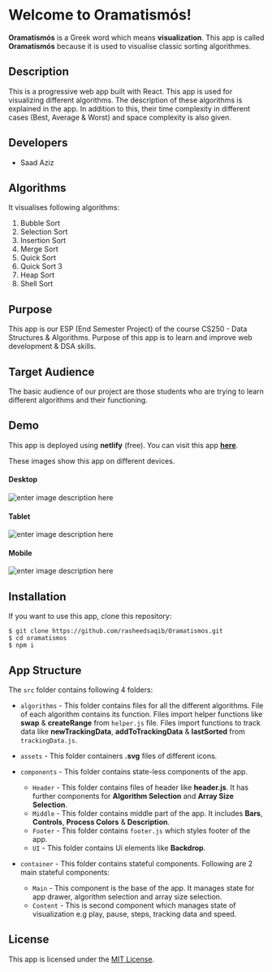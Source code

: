 # Welcome to Oramatismós!

**Oramatismós** is a Greek word which means **visualization**. This app is called **Oramatismós** because it is used to visualise classic sorting algorithmes.

## Description

This is a progressive web app built with React. This app is used for visualizing different algorithms. The description of these algorithms is explained in the app. In addition to this, their time complexity in different cases (Best, Average & Worst) and space complexity is also given.

## Developers

- Saad Aziz

## Algorithms

It visualises following algorithms:

1.  Bubble Sort
2.  Selection Sort
3.  Insertion Sort
4.  Merge Sort
5.  Quick Sort
6.  Quick Sort 3
7.  Heap Sort
8.  Shell Sort

## Purpose

This app is our ESP (End Semester Project) of the course CS250 - Data Structures & Algorithms. Purpose of this app is to learn and improve web development & DSA skills.

## Target Audience

The basic audience of our project are those students who are trying to learn different algorithms and their functioning.

## Demo

This app is deployed using **netlify** (free). You can visit this app [**here**](https://oramatismos.netlify.app/).

These images show this app on different devices.

#### Desktop

![enter image description here](https://1.bp.blogspot.com/-MlL-xYSOm_4/X_8ys7SK9DI/AAAAAAAAAx0/ptp-fmFetQMdqPZZzIm5dUwjVAW5wLqlQCLcBGAsYHQ/s320/oramatismos.netlify.app+%25280%2529.jpg)

#### Tablet

![enter image description here](https://1.bp.blogspot.com/--CcmmPuAeK0/X_8ysx1ie7I/AAAAAAAAAx4/i_sEhHq6N_A--fiypvQa-pw80-nyFVp3wCLcBGAsYHQ/s320/oramatismos.netlify.app+%25281%2529.jpg)

#### Mobile

![enter image description here](https://1.bp.blogspot.com/-w7N1uTSPVdA/X_8ys3opLOI/AAAAAAAAAxw/jaSWq5IFGRcX7OWapa7ZeX7m95x6viHbwCLcBGAsYHQ/s320/oramatismos.netlify.app+%25282%2529.jpg)

## Installation

If you want to use this app, clone this repository:

```
$ git clone https://github.com/rasheedsaqib/Oramatismos.git
$ cd oramatismos
$ npm i
```

## App Structure

The `src` folder contains following 4 folders:

- `algorithms` - This folder contains files for all the different algorithms. File of each algorithm contains its function. Files import helper functions like **swap** & **createRange** from `helper.js` file. Files import functions to track data like **newTrackingData**, **addToTrackingData** & **lastSorted** from `trackingData.js`.
- `assets` - This folder containers **.svg** files of different icons.
- `components` - This folder contains state-less components of the app.

  - `Header` - This folder contains files of header like **header.js**. It has further components for **Algorithm Selection** and **Array Size Selection**.
  - `Middle` - This folder contains middle part of the app. It includes **Bars**, **Controls**, **Process Colors** & **Description**.
  - `Footer` - This folder contains `footer.js` which styles footer of the app.
  - `UI` - This folder contains Ui elements like **Backdrop**.

- `container` - This folder contains stateful components. Following are 2 main stateful components:

  - `Main` - This component is the base of the app. It manages state for app drawer, algorithm selection and array size selection.
  - `Content` - This is second component which manages state of visualization e.g play, pause, steps, tracking data and speed.

## License

This app is licensed under the [MIT License](https://choosealicense.com/licenses/mit/).
